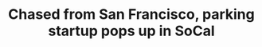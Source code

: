 ---
categories: all_articles
provider_display: "arstechnica.com"
provider_name: "arstechnica.com"
favicon_url: https://cdn.arstechnica.net/favicon.ico
title: "Chased from San Francisco, parking startup pops up in SoCal"
published: 2014-09-25
source: http://arstechnica.com/tech-policy/2014/09/chased-from-san-francisco-parking-startup-pops-up-in-southern-california/
thumbnail: http://cdn.arstechnica.net/wp-content/uploads/2014/06/3675414043_df7c96368a_b-640x426.jpg
---